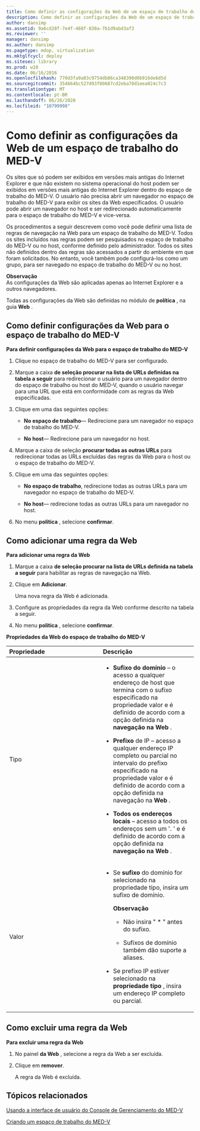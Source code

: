 ```yaml
---
title: Como definir as configurações da Web de um espaço de trabalho do MED-V
description: Como definir as configurações da Web de um espaço de trabalho do MED-V
author: dansimp
ms.assetid: 9a6cd28f-7e4f-468f-830a-7b1d9abd3af3
ms.reviewer: ''
manager: dansimp
ms.author: dansimp
ms.pagetype: mdop, virtualization
ms.mktglfcycl: deploy
ms.sitesec: library
ms.prod: w10
ms.date: 06/16/2016
ms.openlocfilehash: 770d3fa9a03c9754db86ca348390d0b916de6d5d
ms.sourcegitcommit: 354664bc527d93f80687cd2eba70d1eea024c7c3
ms.translationtype: MT
ms.contentlocale: pt-BR
ms.lasthandoff: 06/26/2020
ms.locfileid: "10799998"
---
```

# Como definir as configurações da Web de um espaço de trabalho do MED-V


Os sites que só podem ser exibidos em versões mais antigas do Internet Explorer e que não existem no sistema operacional do host podem ser exibidos em versões mais antigas do Internet Explorer dentro do espaço de trabalho do MED-V. O usuário não precisa abrir um navegador no espaço de trabalho do MED-V para exibir os sites da Web especificados. O usuário pode abrir um navegador no host e ser redirecionado automaticamente para o espaço de trabalho do MED-V e vice-versa.

Os procedimentos a seguir descrevem como você pode definir uma lista de regras de navegação na Web para um espaço de trabalho do MED-V. Todos os sites incluídos nas regras podem ser pesquisados no espaço de trabalho do MED-V ou no host, conforme definido pelo administrador. Todos os sites não definidos dentro das regras são acessados a partir do ambiente em que foram solicitados. No entanto, você também pode configurá-los como um grupo, para ser navegado no espaço de trabalho do MED-V ou no host.

**Observação**  
As configurações da Web são aplicadas apenas ao Internet Explorer e a outros navegadores.



Todas as configurações da Web são definidas no módulo de **política** , na guia **Web** .

## Como definir configurações da Web para o espaço de trabalho do MED-V


**Para definir configurações da Web para o espaço de trabalho do MED-V**

1.  Clique no espaço de trabalho do MED-V para ser configurado.

2.  Marque a caixa **de seleção procurar na lista de URLs definidas na tabela a seguir** para redirecionar o usuário para um navegador dentro do espaço de trabalho ou host do MED-V, quando o usuário navegar para uma URL que está em conformidade com as regras da Web especificadas.

3.  Clique em uma das seguintes opções:

    -   **No espaço de trabalho**— Redirecione para um navegador no espaço de trabalho do MED-V.

    -   **No host**— Redirecione para um navegador no host.

4.  Marque a caixa de seleção **procurar todas as outras URLs** para redirecionar todas as URLs excluídas das regras da Web para o host ou o espaço de trabalho do MED-V.

5.  Clique em uma das seguintes opções:

    -   **No espaço de trabalho**, redirecione todas as outras URLs para um navegador no espaço de trabalho do MED-V.

    -   **No host**— redirecione todas as outras URLs para um navegador no host.

6.  No menu **política** , selecione **confirmar**.

## Como adicionar uma regra da Web


**Para adicionar uma regra da Web**

1.  Marque a caixa **de seleção procurar na lista de URLs definida na tabela a seguir** para habilitar as regras de navegação na Web.

2.  Clique em **Adicionar**.

    Uma nova regra da Web é adicionada.

3.  Configure as propriedades da regra da Web conforme descrito na tabela a seguir.

4.  No menu **política** , selecione **confirmar**.

**Propriedades da Web do espaço de trabalho do MED-V**

<table>
<colgroup>
<col width="50%" />
<col width="50%" />
</colgroup>
<thead>
<tr class="header">
<th align="left">Propriedade</th>
<th align="left">Descrição</th>
</tr>
</thead>
<tbody>
<tr class="odd">
<td align="left"><p>Tipo</p></td>
<td align="left"><ul>
<li><p><strong>Sufixo do domínio </strong> – o acesso a qualquer endereço de host que termina com o sufixo especificado na <strong> </strong> propriedade valor e é definido de acordo com a opção definida na <strong> navegação na Web </strong> .</p></li>
<li><p><strong>Prefixo </strong> de IP – acesso a qualquer endereço IP completo ou parcial no intervalo do prefixo especificado na <strong> </strong> propriedade valor e é definido de acordo com a opção definida na navegação na <strong> Web </strong> .</p></li>
<li><p><strong>Todos os endereços locais </strong> – acesso a todos os endereços sem um &#39;. &#39; e é definido de acordo com a opção definida na <strong> navegação na Web </strong> .</p></li>
</ul></td>
</tr>
<tr class="even">
<td align="left"><p>Valor</p></td>
<td align="left"><ul>
<li><p>Se <strong> sufixo </strong> do domínio for selecionado na <strong> </strong> propriedade tipo, insira um sufixo de domínio.</p>
<div class="alert">
<strong>Observação</strong><br/><ul>
<li><p>Não insira &quot; * &quot; antes do sufixo.</p></li>
<li><p>Sufixos de domínio também dão suporte a aliases.</p></li>
</ul>
</div>
<div>

</div></li>
<li><p>Se prefixo IP estiver selecionado na <strong> propriedade tipo </strong> , insira um endereço IP completo ou parcial.</p></li>
</ul></td>
</tr>
</tbody>
</table>



## Como excluir uma regra da Web


**Para excluir uma regra da Web**

1.  No painel **da Web** , selecione a regra da Web a ser excluída.

2.  Clique em **remover**.

    A regra da Web é excluída.

## Tópicos relacionados


[Usando a interface de usuário do Console de Gerenciamento do MED-V](using-the-med-v-management-console-user-interface.md)

[Criando um espaço de trabalho do MED-V](creating-a-med-v-workspacemedv-10-sp1.md)









